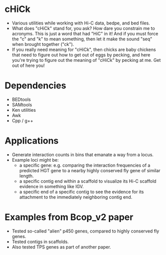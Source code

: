 # cHiCk
- Various utilities while working with Hi-C data, bedpe, and bed files.
- What does "cHiCk" stand for, you ask? How dare you constrain me to acronyms. This is just a word that had "HiC" in it! And if you must force the "c" and "k" to mean something, then let it make the sound "seq" when brought together ("ck").
- If you really need meaning for "cHiCk", then chicks are baby chickens that need to figure out how to get out of eggs by pecking, and here you're trying to figure out the meaning of "cHiCk" by pecking at me. Get out of here you!

# Dependencies
- BEDtools
- SAMtools
- Ken utilities
- Awk
- Cpp / g++

# Applications
- Generate interaction counts in bins that emanate a way from a locus.
- Example loci might be:
	- a specific gene: e.g. comparing the interaction frequencies of a predicted HGT gene to a nearby highly conserved fly gene of similar length.
	- a specific contig end within a scaffold to visualize its Hi-C scaffold evidence in something like IGV.
	- a specific end of a specific contig to see the evidence for its attachment to the immediately neighboring contig end.


# Examples from Bcop_v2 paper
- Tested so-called "alien" p450 genes, compared to highly conserved fly genes.
- Tested contigs in scaffolds.
- Also tested TPS genes as part of another paper.

